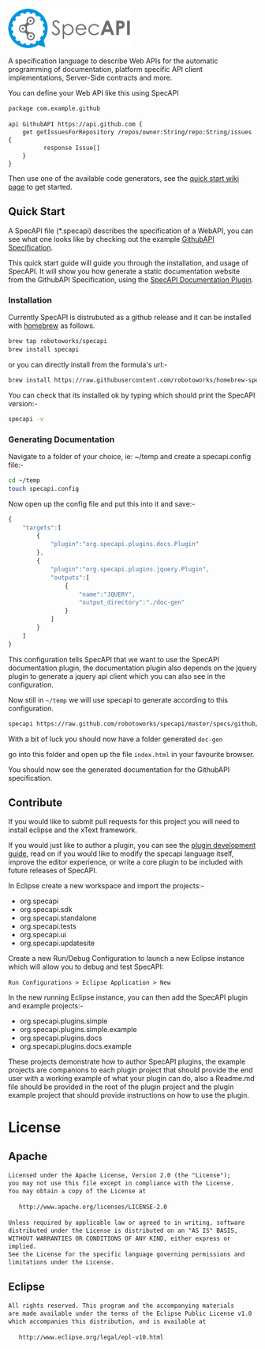 ![Logo](/gfx/specAPI-smaller.png)

A specification language to describe Web APIs for the automatic programming of documentation, platform specific API client implementations, Server-Side contracts and more.

You can define your Web API like this using SpecAPI

``` specapi
package com.example.github

api GithubAPI https://api.github.com {
	get getIssuesForRepository /repos/owner:String/repo:String/issues {
		  response Issue[]
	}
}
```
  
Then use one of the available code generators, see the [quick start wiki page](https://github.com/robotoworks/specapi/wiki/Quick-Start)  to get started.

Quick Start
-----------
A SpecAPI file (*.specapi) describes the specification of a WebAPI, you can see what one looks like by checking out the example [GithubAPI Specification](../blob/master/specs/github/github.specapi).

This quick start guide will guide you through the installation, and usage of SpecAPI. It will show you how generate a static documentation website from the GithubAPI Specification, using the [SpecAPI Documentation Plugin](../blob/master/plugins/org.specapi.plugins.docs).

### Installation
Currently SpecAPI is distrubuted as a github release and it can be installed with [homebrew](https://github.com/Homebrew/homebrew) as follows.
```sh
brew tap robotoworks/specapi
brew install specapi
```
or you can directly install from the formula's url:-
```sh
brew install https://raw.githubusercontent.com/robotoworks/homebrew-specapi/master/specapi.rb
```

You can check that its installed ok by typing which should print the SpecAPI version:-

```sh
specapi -v
```
### Generating Documentation
Navigate to a folder of your choice, ie: ~/temp and create a specapi.config file:-

```sh
cd ~/temp
touch specapi.config
```

Now open up the config file and put this into it and save:-

```js
{
	"targets":[
		{
			"plugin":"org.specapi.plugins.docs.Plugin"
		},
		{
			"plugin":"org.specapi.plugins.jquery.Plugin",
            "outputs":[
                {
                    "name":"JQUERY",
                    "output_directory":"./doc-gen"
                }
            ]
		}
	]
}
```

This configuration tells SpecAPI that we want to use the SpecAPI documentation plugin, the documentation plugin also depends on the jquery plugin to generate a jquery api client which you can also see in the configuration.

Now still in ```~/temp``` we will use specapi to generate according to this configuration.

```sh
specapi https://raw.github.com/robotoworks/specapi/master/specs/github/github.specapi
```

With a bit of luck you should now have a folder generated `doc-gen`

go into this folder and open up the file ```index.html``` in your favourite browser.

You should now see the generated documentation for the GithubAPI specification.

Contribute
----------
If you would like to submit pull requests for this project you will need to install eclipse and the xText framework.

If you would just like to author a plugin, you can see the [plugin development guide](https://github.com/robotoworks/specapi/wiki/Plugin-Development/), read on if you would like to modify the specapi language itself, improve the editor experience, or write a core plugin to be included with future releases of SpecAPI.

In Eclipse create a new workspace and import the projects:-

* org.specapi
* org.specapi.sdk
* org.specapi.standalone
* org.specapi.tests
* org.specapi.ui
* org.specapi.updatesite

Create a new Run/Debug Configuration to launch a new Eclipse instance which will allow you to debug and test SpecAPI:

```Run Configurations > Eclipse Application > New```

In the new running Eclipse instance, you can then add the SpecAPI plugin and example projects:-

* org.specapi.plugins.simple
* org.specapi.plugins.simple.example
* org.specapi.plugins.docs
* org.specapi.plugins.docs.example

These projects demonstrate how to author SpecAPI plugins, the example projects are companions to each plugin project that should provide the end user with a working example of what your plugin can do, also a Readme.md file should be provided in the root of the plugin project and the plugin example project that should provide instructions on how to use the plugin.

License
=======

Apache
-------

    Licensed under the Apache License, Version 2.0 (the "License");
    you may not use this file except in compliance with the License.
    You may obtain a copy of the License at

       http://www.apache.org/licenses/LICENSE-2.0

    Unless required by applicable law or agreed to in writing, software
    distributed under the License is distributed on an "AS IS" BASIS,
    WITHOUT WARRANTIES OR CONDITIONS OF ANY KIND, either express or implied.
    See the License for the specific language governing permissions and
    limitations under the License.

Eclipse
-------

    All rights reserved. This program and the accompanying materials
    are made available under the terms of the Eclipse Public License v1.0
    which accompanies this distribution, and is available at
       
       http://www.eclipse.org/legal/epl-v10.html
